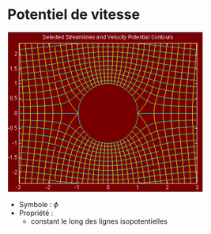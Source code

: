 # Potentiel de vitesse

![](attachments/Pasted%20image%2020230522120637.png)

- Symbole : $\phi$
- Propriété :
	- constant le long des lignes isopotentielles